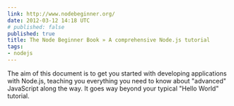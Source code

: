 ```yaml
---
link: http://www.nodebeginner.org/
date: 2012-03-12 14:18 UTC
# published: false
published: true
title: The Node Beginner Book » A comprehensive Node.js tutorial
tags:
- nodejs
---
```


The aim of this document is to get you started with developing applications with Node.js, teaching you everything you need to know about "advanced" JavaScript along the way. It goes way beyond your typical "Hello World" tutorial.
